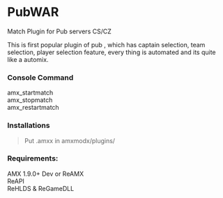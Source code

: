 # PubWAR
Match Plugin for Pub servers CS/CZ<br/>

This is first popular plugin of pub , which has captain selection, team selection, player selection feature, every thing is automated and its quite like a automix.<br/>

### Console Command
amx_startmatch<br/>
amx_stopmatch<br/>
amx_restartmatch<br/>

### Installations
> Put .amxx in amxmodx/plugins/<br/>

### Requirements:
AMX 1.9.0+ Dev or ReAMX<br/>
ReAPI<br/>
ReHLDS & ReGameDLL<br/>
